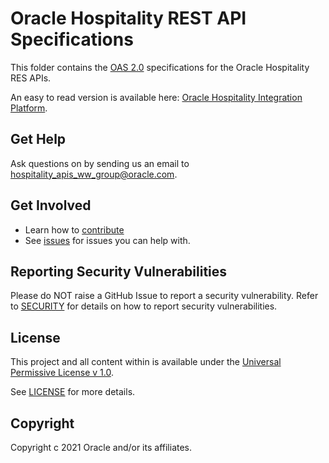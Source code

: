 # Oracle Hospitality REST API Specifications

This folder contains the [OAS 2.0](https://swagger.io/specification/v2/) specifications for the Oracle Hospitality RES APIs.

An easy to read version is available here: [Oracle Hospitality Integration Platform](https://www.oracle.com/industries/hospitality/integration-platform/).

## Get Help

Ask questions on by sending us an email to <hospitality_apis_ww_group@oracle.com>.

## Get Involved

- Learn how to [contribute](../CONTRIBUTING.md)
- See [issues](https://github.com/oracle/hospitality-api-docs/issues) for issues you can help with.

## Reporting Security Vulnerabilities

Please do NOT raise a GitHub Issue to report a security vulnerability. Refer to [SECURITY](../SECURITY.md) for details on how to report security vulnerabilities.

## License

This project and all content within is available under the [Universal Permissive License v 1.0](http://oss.oracle.com/licenses/upl).

See [LICENSE](../LICENSE.txt) for more details.

## Copyright

Copyright c 2021 Oracle and/or its affiliates.
